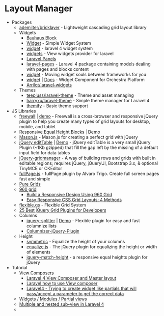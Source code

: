 # Layout Manager
* Packages
    - [ademilter/bricklayer](https://goo.gl/8TYNdu) - Lightweight cascading grid layout library
    - Widgets
        - [Bauhaus Block](http://goo.gl/tvlUEa)
        - [Widget](http://goo.gl/v45y1X) - Simple Widget System
        - [widget](http://goo.gl/sM3V8E) - laravel 4 widget system
        - [widgets](http://goo.gl/K3E1aO) - View widgets provider for laravel
        - [Laravel Panels](http://goo.gl/bOQfMO)
        - [laravel-pages](http://goo.gl/hcW6LL) - Laravel 4 package containing models dealing with pages and blocks content
        - [widget](http://goo.gl/iHJk3Q) - Moving widget souls between frameworks for you
        - [widget](http://goo.gl/uijpuQ) | [Docs](http://goo.gl/b0e6yP) - Widget Component for Orchestra Platform
        - [Arrilot/laravel-widgets](http://goo.gl/1j8Y6X)
    - Themes
        - [teepluss/laravel-theme](http://goo.gl/vLmFiD) - Theme and asset managing
        - [harryxu/laravel-theme](http://goo.gl/wkMIRj) - Simple theme manager for Laravel 4
        - [themify](http://goo.gl/dgzVWk) - Basic theme support
* JS Libraries
    - [freewall](http://goo.gl/ZtfUIN) | [demo](http://goo.gl/dVkP2r) - Freewall is a cross-browser and responsive jQuery plugin to help you create many types of grid layouts for desktop, mobile, and tablet
    - [Responsive Equal Height Blocks](http://goo.gl/NvTqO8) | [Demo](http://goo.gl/eC7E5f)
    - [Mason.js](http://goo.gl/SwnR6r) - Mason.js for creating a perfect grid with jQuery
    - [jQuery editTable](http://goo.gl/b4WXPf) | [Demo](http://goo.gl/2gLd69) - jQuery editTable is a very small jQuery Plugin (~1Kb gzipped) that fill the gap left by the missing of a default input field for data tables
    - [jQuery-gridmanager](http://goo.gl/gSuYPb) - A way of building rows and grids with built in editable regions; requires jQuery, jQueryUI, Bootstrap 3.x, & optional TinyMCE or CKEditor
    - [fullPage.js](http://goo.gl/GZQFrU) - fullPage plugin by Alvaro Trigo. Create full screen pages fast and simple
    - [Pure Grids](http://purecss.io/grids/)
    - [960 grid](http://960.gs/)
        - [Build a Responsive Design Using 960 Grid](http://goo.gl/miUiNY)
        - [Easy Responsive CSS Grid Layouts: 4 Methods](http://goo.gl/3K2mXj)
    - [flexible.gs](http://goo.gl/XKgVLD) - Flexible Grid System
    - [25 Best jQuery Grid Plugins for Developers](http://goo.gl/HSSZvR)
    - Columns
        - [jquery-splitter](http://goo.gl/M25PFh) | [Demo](http://goo.gl/buJdI3) - Flexible plugin for easy and fast columnize lists
        - [Columnizer-jQuery-Plugin](http://goo.gl/MXAqjA)
    - Height
        - [symmetric](http://goo.gl/ZXeNLe) - Equalize the height of your columns
        - [equalize.js](http://goo.gl/snHyx8) - The jQuery plugin for equalizing the height or width of elements
        - [jquery-match-height](http://goo.gl/MmOTJG) - a responsive equal heights plugin for jQuery
* Tutorial
    - [View Composers](http://goo.gl/340JVX)
        - [Laravel 4 View Composer and Master layout](http://goo.gl/wIYWcc)
        - [Laravel how to use View composer](http://goo.gl/hgTjFH)
        - [Laravel4 - Trying to create widget like partials that will pass/accept a parameter to get the correct data](http://goo.gl/qbFRoc)
    - [Widgets / Modules / Partial views](http://goo.gl/TkBsaL)
    - [Multiple and nested sub-view in Laravel 4](http://goo.gl/JmC8VT)
    -
